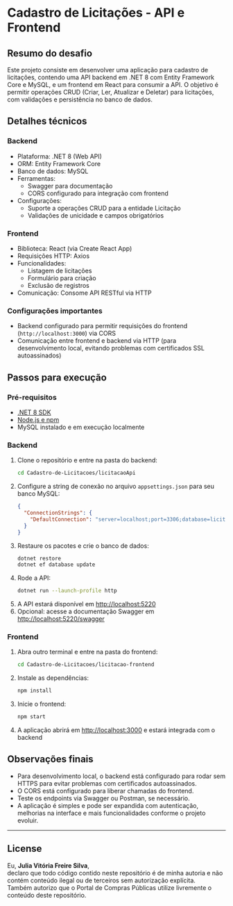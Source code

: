 # Cadastro de Licitações - API e Frontend

## Resumo do desafio
Este projeto consiste em desenvolver uma aplicação para cadastro de licitações, contendo uma API backend em .NET 8 com Entity Framework Core e MySQL, e um frontend em React para consumir a API. O objetivo é permitir operações CRUD (Criar, Ler, Atualizar e Deletar) para licitações, com validações e persistência no banco de dados.

## Detalhes técnicos

### Backend
- Plataforma: .NET 8 (Web API)  
- ORM: Entity Framework Core  
- Banco de dados: MySQL  
- Ferramentas:  
  - Swagger para documentação  
  - CORS configurado para integração com frontend  
- Configurações:  
  - Suporte a operações CRUD para a entidade Licitação  
  - Validações de unicidade e campos obrigatórios  

### Frontend
- Biblioteca: React (via Create React App)  
- Requisições HTTP: Axios  
- Funcionalidades:  
  - Listagem de licitações  
  - Formulário para criação  
  - Exclusão de registros  
- Comunicação: Consome API RESTful via HTTP  

### Configurações importantes
- Backend configurado para permitir requisições do frontend (`http://localhost:3000`) via CORS  
- Comunicação entre frontend e backend via HTTP (para desenvolvimento local, evitando problemas com certificados SSL autoassinados)  

## Passos para execução

### Pré-requisitos
- [.NET 8 SDK](https://dotnet.microsoft.com/en-us/download)  
- [Node.js e npm](https://nodejs.org/)  
- MySQL instalado e em execução localmente  

### Backend
1. Clone o repositório e entre na pasta do backend:  
    ```bash
    cd Cadastro-de-Licitacoes/licitacaoApi
    ```
2. Configure a string de conexão no arquivo `appsettings.json` para seu banco MySQL:  
    ```json
    {
      "ConnectionStrings": {
        "DefaultConnection": "server=localhost;port=3306;database=licitacoesdb;user=root;password=SuaSenha"
      }
    }
    ```
3. Restaure os pacotes e crie o banco de dados:  
    ```bash
    dotnet restore
    dotnet ef database update
    ```
4. Rode a API:  
    ```bash
    dotnet run --launch-profile http
    ```
5. A API estará disponível em [http://localhost:5220](http://localhost:5220)  
6. Opcional: acesse a documentação Swagger em [http://localhost:5220/swagger](http://localhost:5220/swagger)  

### Frontend
1. Abra outro terminal e entre na pasta do frontend:  
    ```bash
    cd Cadastro-de-Licitacoes/licitacao-frontend
    ```
2. Instale as dependências:  
    ```bash
    npm install
    ```
3. Inicie o frontend:  
    ```bash
    npm start
    ```
4. A aplicação abrirá em [http://localhost:3000](http://localhost:3000) e estará integrada com o backend  

## Observações finais
- Para desenvolvimento local, o backend está configurado para rodar sem HTTPS para evitar problemas com certificados autoassinados.  
- O CORS está configurado para liberar chamadas do frontend.  
- Teste os endpoints via Swagger ou Postman, se necessário.  
- A aplicação é simples e pode ser expandida com autenticação, melhorias na interface e mais funcionalidades conforme o projeto evoluir.  

---

## License

Eu, **Julia Vitória Freire Silva**,  
declaro que todo código contido neste repositório é de minha autoria e não contém conteúdo ilegal ou de terceiros sem autorização explícita.  
Também autorizo que o Portal de Compras Públicas utilize livremente o conteúdo deste repositório.
